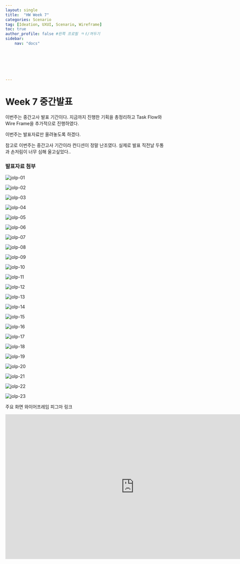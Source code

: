 ```yaml
---
layout: single
title:  "HW Week 7"
categories: Scenario
tag: [Ideation, UXUI, Scenario, Wireframe]
toc: true
author_profile: false #왼쪽 프로필 ㅋㅕ/꺼두기
sidebar:
    nav: "docs"







---
```


# Week 7 중간발표

이번주는 중간고사 발표 기간이다. 지금까지 진행한 기획을 총정리하고 Task Flow와 Wire Frame을 추가적으로 진행하였다.

이번주는 발표자료만 올려놓도록 하겠다.

참고로 이번주는 중간고사 기간이라 컨디션이 정말 난조였다. 실제로 발표 직전날 두통과 손저림이 너무 심해 울고싶었다.. 

### 발표자료 첨부

![jolp-01](/assets/images//jolp-01.jpg)

![jolp-02](/assets/images/jolp-02.jpg)

![jolp-03](/assets/images/jolp-03.jpg)

![jolp-04](/assets/images/jolp-04.jpg)

![jolp-05](/assets/images/jolp-05.jpg)

![jolp-06](/assets/images/jolp-06.jpg)

![jolp-07](/assets/images/jolp-07.jpg)

![jolp-08](/assets/images/jolp-08.jpg)

![jolp-09](/assets/images/jolp-09.jpg)

![jolp-10](/assets/images/jolp-10.jpg)

![jolp-11](/assets/images/jolp-11.jpg)

![jolp-12](/assets/images/jolp-12.jpg)

![jolp-13](/assets/images/jolp-13.jpg)

![jolp-14](/assets/images/jolp-14.jpg)

![jolp-15](/assets/images/jolp-15.jpg)

![jolp-16](/assets/images/jolp-16.jpg)

![jolp-17](/assets/images/jolp-17.jpg)

![jolp-18](/assets/images/jolp-18.jpg)

![jolp-19](/assets/images/jolp-19.jpg)

![jolp-20](/assets/images/jolp-20.jpg)

![jolp-21](/assets/images/jolp-21.jpg)

![jolp-22](/assets/images/jolp-22.jpg)

![jolp-23](/assets/images/jolp-23.jpg)

주요 화면 와이어프레임 피그마 링크



<iframe style="border: 1px solid rgba(0, 0, 0, 0.1);" width="800" height="450" src="https://www.figma.com/embed?embed_host=share&url=https%3A%2F%2Fwww.figma.com%2Ffile%2FbfzHdnE11JoQm5t8PtWPRS%2F%25EC%25A1%25B8%25EC%2597%2585%25EC%2597%2585%25ED%2594%2584%25EB%25A1%259C%25EC%25A0%259D%25ED%258A%25B8%3Fnode-id%3D0%253A1" allowfullscreen></iframe>